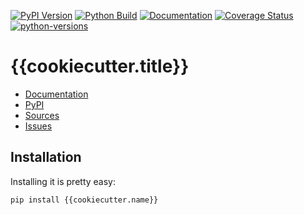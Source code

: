 [![PyPI Version](https://badge.fury.io/py/{{cookiecutter.name}}.svg)](https://badge.fury.io/py/{{cookiecutter.name}})
[![Python Build](https://github.com/{{cookiecutter.user}}/{{cookiecutter.name}}/actions/workflows/main.yml/badge.svg)](https://github.com/{{cookiecutter.user}}/{{cookiecutter.name}}/actions/workflows/main.yml)
[![Documentation](https://readthedocs.org/projects/{{cookiecutter.name}}/badge/?version=stable)](https://{{cookiecutter.name}}.readthedocs.io/en/stable/)
[![Coverage Status](https://coveralls.io/repos/github/{{cookiecutter.user}}/{{cookiecutter.name}}/badge.svg?branch=main)](https://coveralls.io/github/{{cookiecutter.user}}/{{cookiecutter.name}}?branch=main)
[![python-versions](https://img.shields.io/pypi/pyversions/{{cookiecutter.name}}.svg)](https://pypi.python.org/pypi/{{cookiecutter.name}})

# {{cookiecutter.title}}

* [Documentation](https://{{cookiecutter.name}}.readthedocs.io/en/stable/)
* [PyPI](https://pypi.org/project/{{cookiecutter.name}}/)
* [Sources](https://github.com/{{cookiecutter.user}}/{{cookiecutter.name}})
* [Issues](https://github.com/{{cookiecutter.user}}/{{cookiecutter.name}}/issues)

## Installation

Installing it is pretty easy:

```bash
pip install {{cookiecutter.name}}
```
